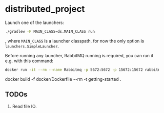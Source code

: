 # distributed_project

Launch one of the launchers:

```bash
./gradlew -P MAIN_CLASS=ds.MAIN_CLASS run
```
, where `MAIN_CLASS` is a launcher classpath, for now the only option is `launchers.SimpleLauncher`.

Before running any launcher, RabbitMQ running is required, you can run it e.g. with this command:

```bash
docker run -it --rm --name Rabbitmq -p 5672:5672 -p 15672:15672 rabbitmq:3.11-management
```

docker build -f docker/Dockerfile --rm -t getting-started .

## TODOs

1. Read file IO.
